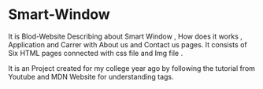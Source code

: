 # Smart-Window

It is Blod-Website Describing about Smart Window , How does it works , Application and Carrer with About us and Contact us pages. It consists of Six HTML pages connected with css file and Img file .

It is an Project created for my college year ago by following the tutorial from Youtube and MDN Website for understanding tags.
